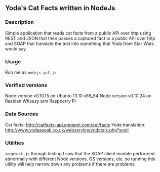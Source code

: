 ## Yoda's Cat Facts written in NodeJs

### Description

Simple application that reads cat facts from a public API over http using REST and JSON that then passes a captured fact to a public API over http and SOAP that translate the test into something that Yoda from Star Wars would say.

### Usage

Run me as `nodejs ycf.js`

### Verified versions

Node version v0.10.15 on Ubuntu 13.10 x86_64
Node version v0.10.24 on Rasbian Wheezy arm Raspberry Pi

### Data Sources

Cat facts: http://catfacts-api.appspot.com/api/facts
Yoda translation: http://www.yodaspeak.co.uk/webservice/yodatalk.php?wsdl

### Utilities

`soaptest.js` through testing I saw that the SOAP client module performed abnormally with different Node versions, OS versions, etc. so running this utility will help narrow down any problems if there are problems.
